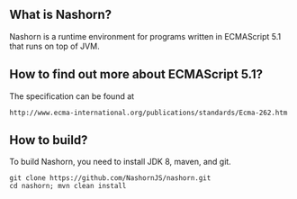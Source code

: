 ## What is Nashorn?

Nashorn is a runtime environment for programs written in ECMAScript 5.1
that runs on top of JVM.

## How to find out more about ECMAScript 5.1?

The specification can be found at

    http://www.ecma-international.org/publications/standards/Ecma-262.htm

## How to build?

To build Nashorn, you need to install JDK 8, maven, and git.

    git clone https://github.com/NashornJS/nashorn.git
    cd nashorn; mvn clean install

